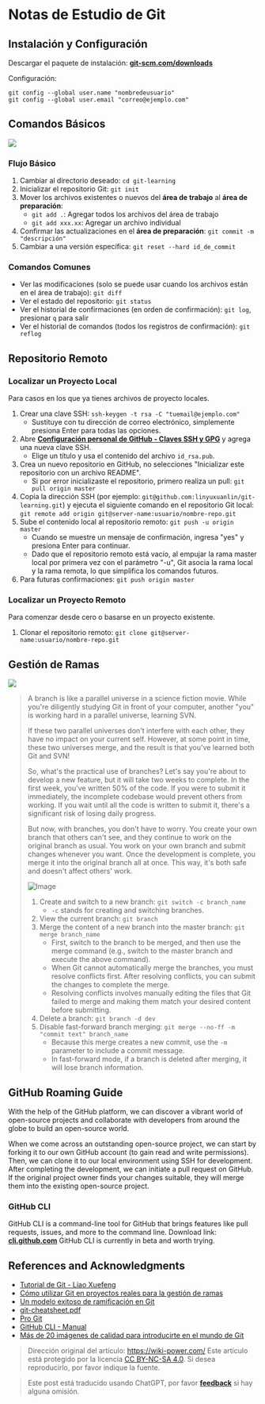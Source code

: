 # Notas de Estudio de Git

## Instalación y Configuración

Descargar el paquete de instalación: [**git-scm.com/downloads**](https://git-scm.com/downloads)

Configuración:

```shell
git config --global user.name "nombredeusuario"
git config --global user.email "correo@ejemplo.com"
```

## Comandos Básicos

![](https://img.wiki-power.com/d/wiki-media/img/20200216204934.png)

### Flujo Básico

1. Cambiar al directorio deseado: `cd git-learning`
2. Inicializar el repositorio Git: `git init`
3. Mover los archivos existentes o nuevos del **área de trabajo** al **área de preparación**:
   - `git add .`: Agregar todos los archivos del área de trabajo
   - `git add xxx.xx`: Agregar un archivo individual
4. Confirmar las actualizaciones en el **área de preparación**: `git commit -m "descripción"`
5. Cambiar a una versión específica: `git reset --hard id_de_commit`

### Comandos Comunes

- Ver las modificaciones (solo se puede usar cuando los archivos están en el área de trabajo): `git diff`
- Ver el estado del repositorio: `git status`
- Ver el historial de confirmaciones (en orden de confirmación): `git log`, presionar `q` para salir
- Ver el historial de comandos (todos los registros de confirmación): `git reflog`

## Repositorio Remoto

### Localizar un Proyecto Local

Para casos en los que ya tienes archivos de proyecto locales.

1. Crear una clave SSH: `ssh-keygen -t rsa -C "tuemail@ejemplo.com"`
   - Sustituye con tu dirección de correo electrónico, simplemente presiona Enter para todas las opciones.
2. Abre [**Configuración personal de GitHub - Claves SSH y GPG**](https://github.com/settings/keys) y agrega una nueva clave SSH.
   - Elige un título y usa el contenido del archivo `id_rsa.pub`.
3. Crea un nuevo repositorio en GitHub, no selecciones "Inicializar este repositorio con un archivo README".
   - Si por error inicializaste el repositorio, primero realiza un pull: `git pull origin master`
4. Copia la dirección SSH (por ejemplo: `git@github.com:linyuxuanlin/git-learning.git`) y ejecuta el siguiente comando en el repositorio Git local: `git remote add origin git@server-name:usuario/nombre-repo.git`
5. Sube el contenido local al repositorio remoto: `git push -u origin master`
   - Cuando se muestre un mensaje de confirmación, ingresa "yes" y presiona Enter para continuar.
   - Dado que el repositorio remoto está vacío, al empujar la rama master local por primera vez con el parámetro "-u", Git asocia la rama local y la rama remota, lo que simplifica los comandos futuros.
6. Para futuras confirmaciones: `git push origin master`

### Localizar un Proyecto Remoto

Para comenzar desde cero o basarse en un proyecto existente.

1. Clonar el repositorio remoto: `git clone git@server-name:usuario/nombre-repo.git`

## Gestión de Ramas

![](https://img.wiki-power.com/d/wiki-media/img/20200217195056.png)

> A branch is like a parallel universe in a science fiction movie. While you're diligently studying Git in front of your computer, another "you" is working hard in a parallel universe, learning SVN.
> 
> If these two parallel universes don't interfere with each other, they have no impact on your current self. However, at some point in time, these two universes merge, and the result is that you've learned both Git and SVN!
> 
> So, what's the practical use of branches? Let's say you're about to develop a new feature, but it will take two weeks to complete. In the first week, you've written 50% of the code. If you were to submit it immediately, the incomplete codebase would prevent others from working. If you wait until all the code is written to submit it, there's a significant risk of losing daily progress.
> 
> But now, with branches, you don't have to worry. You create your own branch that others can't see, and they continue to work on the original branch as usual. You work on your own branch and submit changes whenever you want. Once the development is complete, you merge it into the original branch all at once. This way, it's both safe and doesn't affect others' work.
> 
> ![Image](https://img.wiki-power.com/d/wiki-media/img/20200217202649.png)
> 
> 1. Create and switch to a new branch: `git switch -c branch_name`
>    - `-c` stands for creating and switching branches.
> 2. View the current branch: `git branch`
> 3. Merge the content of a new branch into the master branch: `git merge branch_name`
>    - First, switch to the branch to be merged, and then use the merge command (e.g., switch to the master branch and execute the above command).
>    - When Git cannot automatically merge the branches, you must resolve conflicts first. After resolving conflicts, you can submit the changes to complete the merge.
>    - Resolving conflicts involves manually editing the files that Git failed to merge and making them match your desired content before submitting.
> 4. Delete a branch: `git branch -d dev`
> 5. Disable fast-forward branch merging: `git merge --no-ff -m "commit text" branch_name`
>    - Because this merge creates a new commit, use the `-m` parameter to include a commit message.
>    - In fast-forward mode, if a branch is deleted after merging, it will lose branch information.

## GitHub Roaming Guide

With the help of the GitHub platform, we can discover a vibrant world of open-source projects and collaborate with developers from around the globe to build an open-source world.
 
When we come across an outstanding open-source project, we can start by forking it to our own GitHub account (to gain read and write permissions). Then, we can clone it to our local environment using SSH for development. After completing the development, we can initiate a pull request on GitHub. If the original project owner finds your changes suitable, they will merge them into the existing open-source project.

### GitHub CLI

GitHub CLI is a command-line tool for GitHub that brings features like pull requests, issues, and more to the command line. 
Download link: [**cli.github.com**](https://cli.github.com/)
GitHub CLI is currently in beta and worth trying.

## References and Acknowledgments

- [Tutorial de Git - Liao Xuefeng](https://www.liaoxuefeng.com/wiki/896043488029600)
- [Cómo utilizar Git en proyectos reales para la gestión de ramas](https://blog.csdn.net/ShuSheng0007/article/details/80791849)
- [Un modelo exitoso de ramificación en Git](https://nvie.com/posts/a-successful-git-branching-model)
- [git-cheatsheet.pdf](https://github.com/linyuxuanlin/File-host/blob/main/software-development/git-cheatsheet.pdf)
- [Pro Git](https://git-scm.com/book/zh/v2)
- [GitHub CLI - Manual](https://cli.github.com/manual/)
- [Más de 20 imágenes de calidad para introducirte en el mundo de Git](https://mp.weixin.qq.com/s/oTtMQFEI9J5ymqt6SQ0PFg)

> Dirección original del artículo: <https://wiki-power.com/>
> Este artículo está protegido por la licencia [CC BY-NC-SA 4.0](https://creativecommons.org/licenses/by/4.0/deed.zh). Si desea reproducirlo, por favor indique la fuente.

> Este post está traducido usando ChatGPT, por favor [**feedback**](https://github.com/linyuxuanlin/Wiki_MkDocs/issues/new) si hay alguna omisión.